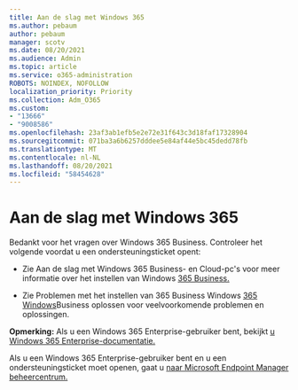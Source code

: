 ```yaml
---
title: Aan de slag met Windows 365
ms.author: pebaum
author: pebaum
manager: scotv
ms.date: 08/20/2021
ms.audience: Admin
ms.topic: article
ms.service: o365-administration
ROBOTS: NOINDEX, NOFOLLOW
localization_priority: Priority
ms.collection: Adm_O365
ms.custom:
- "13666"
- "9008586"
ms.openlocfilehash: 23af3ab1efb5e2e72e31f643c3d18faf17328904
ms.sourcegitcommit: 071ba3a6b6257dddee5e84af44e5bc45dedd78fb
ms.translationtype: MT
ms.contentlocale: nl-NL
ms.lasthandoff: 08/20/2021
ms.locfileid: "58454628"
---
```

# <a name="getting-started-with-windows-365"></a>Aan de slag met Windows 365

Bedankt voor het vragen over Windows 365 Business. Controleer het volgende voordat u een ondersteuningsticket opent:

- Zie Aan de slag met Windows 365 Business- en Cloud-pc's voor meer informatie over het instellen van Windows [365 Business.](https://docs.microsoft.com/microsoft-365/admin/setup/get-started-windows-365-business)

- Zie Problemen met het instellen van 365 Business Windows [365 Windows](https://docs.microsoft.com/microsoft-365/admin/setup/troubleshoot-windows-365-business)Business oplossen voor veelvoorkomende problemen en oplossingen.

**Opmerking:** Als u een Windows 365 Enterprise-gebruiker bent, bekijkt [u Windows 365 Enterprise-documentatie.](https://docs.microsoft.com/windows-365/)

Als u een Windows 365 Enterprise-gebruiker bent en u een ondersteuningsticket moet openen, gaat u [naar Microsoft Endpoint Manager beheercentrum.](https://endpoint.microsoft.com/)
